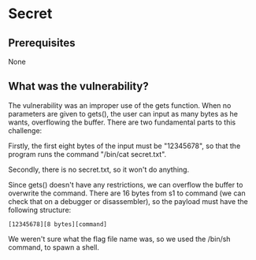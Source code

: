 # Secret

## Prerequisites
None

## What was the vulnerability?
The vulnerability was an improper use of the gets function. When no parameters are given to gets(), the user can input as many bytes as he wants, overflowing the buffer.
There are two fundamental parts to this challenge:

Firstly, the first eight bytes of the input must be "12345678", so that the program runs the command "/bin/cat secret.txt".

Secondly, there is no secret.txt, so it won't do anything.

Since gets() doesn't have any restrictions, we can overflow the buffer to overwrite the command. There are 16 bytes from s1 to command (we can check that on a debugger or disassembler), so the payload must have the following structure:

`[12345678][8 bytes][command]` 

We weren't sure what the flag file name was, so we used the /bin/sh command, to spawn a shell.
